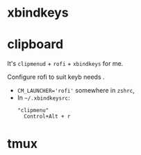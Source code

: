 
# xbindkeys


# clipboard

It's `clipmenud` + `rofi` + `xbindkeys` for me.

Configure rofi to suit keyb needs .
- `CM_LAUNCHER='rofi'` somewhere in `zshrc`,
- In `~/.xbindkeysrc`:
    ```
    "clipmenu"
      Control+Alt + r
    ```
# tmux






